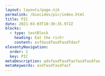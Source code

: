 ```yaml
---
layout: layouts/page.njk
permalink: /biocides/pic/index.html
title: PIC
date: 2021-03-03T10:30:35.972Z
blocks:
  - type: textBlock
    heading: Eat the rich!
    content: asfdasdfasdfasdfdasf
eleventyNavigation:
  order: 1
  key: PIC
metaDescription: adsfasdfasdfasfasdfasdfas
metaKeywords: asdfasdfasdfasf
---
```

